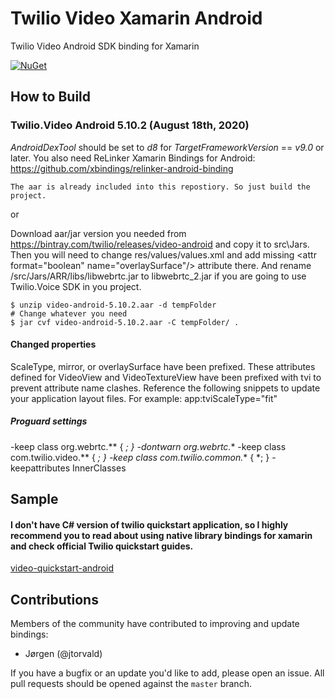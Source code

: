 # Twilio Video Xamarin Android

Twilio Video Android SDK binding for Xamarin

[![NuGet][nuget-img]][nuget-link]

[nuget-img]: https://img.shields.io/badge/nuget-5.10.2.0-blue.svg
[nuget-link]: https://www.nuget.org/packages/Twilio.Video.Android.XamarinBinding

## How to Build

### Twilio.Video Android 5.10.2 (August 18th, 2020)

_AndroidDexTool_ should be set to _d8_ for _TargetFrameworkVersion_ == _v9.0_ or later.
You also need ReLinker Xamarin Bindings for Android: https://github.com/xbindings/relinker-android-binding

```
The aar is already included into this repostiory. So just build the project.    
```    
or    

Download aar/jar version you needed from https://bintray.com/twilio/releases/video-android and copy it to src\Jars. Then you will need to change res/values/values.xml and add missing \<attr format="boolean" name="overlaySurface"/> attribute there. And rename /src/Jars/ARR/libs/libwebrtc.jar to libwebrtc_2.jar if you are going to use Twilio.Voice SDK in you project.
```    
$ unzip video-android-5.10.2.aar -d tempFolder    
# Change whatever you need    
$ jar cvf video-android-5.10.2.aar -C tempFolder/ .
```

#### Changed properties
ScaleType, mirror, or overlaySurface have been prefixed. These attributes defined for VideoView and VideoTextureView have been prefixed with tvi to prevent attribute name clashes. Reference the following snippets to update your application layout files. For example: app:tviScaleType="fit"

##### Proguard settings

-keep class org.webrtc.** { *; }
-dontwarn org.webrtc.**
-keep class com.twilio.video.** { *; }
-keep class com.twilio.common.** { *; }
-keepattributes InnerClasses

## Sample

####  I don't have C# version of twilio quickstart application, so I highly recommend you to read about using native library bindings for xamarin and check official Twilio quickstart guides.

[video-quickstart-android](https://github.com/twilio/video-quickstart-android)

## Contributions

Members of the community have contributed to improving and update bindings:

- Jørgen (@jtorvald)

If you have a bugfix or an update you'd like to add, please open an issue. 
All pull requests should be opened against the `master` branch.
